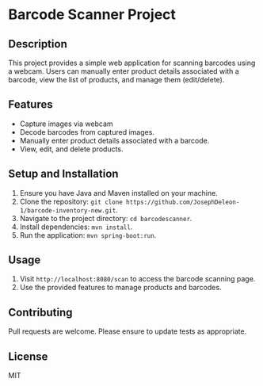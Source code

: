 # Barcode Scanner Project

## Description

This project provides a simple web application for scanning barcodes using a webcam. Users can manually enter product details associated with a barcode, view the list of products, and manage them (edit/delete).

## Features
- Capture images via webcam
- Decode barcodes from captured images.
- Manually enter product details associated with a barcode.
- View, edit, and delete products.

## Setup and Installation

1. Ensure you have Java and Maven installed on your machine.
2. Clone the repository: `git clone https://github.com/JosephDeleon-1/barcode-inventory-new.git`.
3. Navigate to the project directory: `cd barcodescanner`.
4. Install dependencies: `mvn install`.
5. Run the application: `mvn spring-boot:run`.

## Usage

1. Visit `http://localhost:8080/scan` to access the barcode scanning page.
2. Use the provided features to manage products and barcodes.

## Contributing

Pull requests are welcome. Please ensure to update tests as appropriate.

## License

MIT
